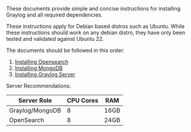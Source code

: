These documents provide simple and concise instructions for installing Graylog and all required dependencies.

These instructions apply for Debian based distros such as Ubuntu. While these instructions should work on any debian distro, they have only been tested and validated against Ubuntu 22.

The documents should be followed in this order:

1. [Installing Opensearch](installing%20opensearch.md)
2. [Installing MongoDB](installing%20mongodb.md)
3. [Installing Graylog Server](installing%20graylog-server.md)

Server Recommendations:

| Server Role       | CPU Cores | RAM  |
| ----------------- | --------- | ---- |
| Graylog/MongoDB   | 8         | 16GB |
| OpenSearch        | 8         | 24GB |